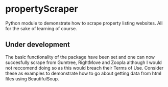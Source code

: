 # propertyScraper
Python module to demonstrate how to scrape property listing websites. All for the sake of learning of course.

## Under development

The basic functionality of the package have been set and one can now succesfully scrape from Gumtree, RightMove and Zoopla although I would not reccomend doing so as this would breach their Terms of Use. Consider these as examples to demonstrate how to go about getting data from html files using BeautifulSoup. 

